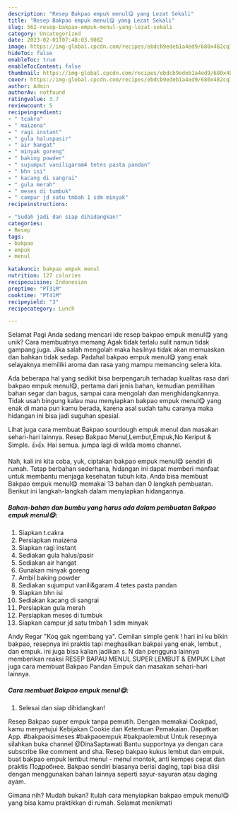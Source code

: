 ```yaml
---
description: "Resep Bakpao empuk menul😋 yang Lezat Sekali"
title: "Resep Bakpao empuk menul😋 yang Lezat Sekali"
slug: 562-resep-bakpao-empuk-menul-yang-lezat-sekali
category: Uncategorized
date: 2023-02-01T07:48:03.908Z
image: https://img-global.cpcdn.com/recipes/ebdcb9edeb1a4ed9/680x482cq70/bakpao-empuk-menul-foto-resep-utama.jpg
hideToc: false
enableToc: true
enableTocContent: false
thumbnail: https://img-global.cpcdn.com/recipes/ebdcb9edeb1a4ed9/680x482cq70/bakpao-empuk-menul-foto-resep-utama.jpg
cover: https://img-global.cpcdn.com/recipes/ebdcb9edeb1a4ed9/680x482cq70/bakpao-empuk-menul-foto-resep-utama.jpg
author: Admin
authorAv: notfound
ratingvalue: 3.7
reviewcount: 5
recipeingredient:
- " tcakra"
- " maizena"
- " ragi instant"
- " gula haluspasir"
- " air hangat"
- " minyak goreng"
- " baking powder"
- " sujumput vaniligaram4 tetes pasta pandan"
- " bhn isi"
- " kacang di sangrai"
- " gula merah"
- " meses di tumbuk"
- " campur jd satu tmbah 1 sdm minyak"
recipeinstructions:

- "Sudah jadi dan siap dihidangkan!"
categories:
- Resep
tags:
- bakpao
- empuk
- menul

katakunci: bakpao empuk menul 
nutrition: 127 calories
recipecuisine: Indonesian
preptime: "PT31M"
cooktime: "PT41M"
recipeyield: "3"
recipecategory: Lunch

---
```



Selamat Pagi Anda sedang mencari ide resep bakpao empuk menul😋 yang unik? Cara membuatnya memang Agak tidak terlalu sulit namun tidak gampang juga. Jika salah mengolah maka hasilnya tidak akan memuaskan dan bahkan tidak sedap. Padahal bakpao empuk menul😋 yang enak selayaknya memiliki aroma dan rasa yang mampu memancing selera kita.


Ada beberapa hal yang sedikit bisa berpengaruh terhadap kualitas rasa dari bakpao empuk menul😋, pertama dari jenis bahan, kemudian pemilihan bahan segar dan bagus, sampai cara mengolah dan menghidangkannya. Tidak usah bingung kalau mau menyiapkan bakpao empuk menul😋 yang enak di mana pun kamu berada, karena asal sudah tahu caranya maka hidangan ini bisa jadi suguhan spesial.

Lihat juga cara membuat Bakpao sourdough empuk menul dan masakan sehari-hari lainnya. Resep Bakpao Menul,Lembut,Empuk,No Keriput &amp; Simple. 👍👍. Hai semua. jumpa lagi di wilda moms channel.


Nah, kali ini kita coba, yuk, ciptakan bakpao empuk menul😋 sendiri di rumah. Tetap berbahan sederhana, hidangan ini dapat memberi manfaat untuk membantu menjaga kesehatan tubuh kita. Anda bisa membuat Bakpao empuk menul😋 memakai 13 bahan dan 0 langkah pembuatan. Berikut ini langkah-langkah dalam menyiapkan hidangannya.

<!--inarticleads1-->

##### Bahan-bahan dan bumbu yang harus ada dalam pembuatan Bakpao empuk menul😋:

1. Siapkan  t.cakra
1. Persiapkan  maizena
1. Siapkan  ragi instant
1. Sediakan  gula halus/pasir
1. Sediakan  air hangat
1. Gunakan  minyak goreng
1. Ambil  baking powder
1. Sediakan  sujumput vanili&amp;garam.4 tetes pasta pandan
1. Siapkan  bhn isi
1. Sediakan  kacang di sangrai
1. Persiapkan  gula merah
1. Persiapkan  meses di tumbuk
1. Siapkan  campur jd satu tmbah 1 sdm minyak


Andy Regar &#34;Koq gak ngembang ya&#34;. Cemilan simple genk ! hari ini ku bikin bakpao, resepnya ini praktis tapi meghasilkan bakpai yang enak, lembut , dan empuk. ini juga bisa kalian jadikan s. N dan pengguna lainnya memberikan reaksi RESEP BAPAU MENUL SUPER LEMBUT &amp; EMPUK Lihat juga cara membuat Bakpao Pandan Empuk dan masakan sehari-hari lainnya. 

<!--inarticleads2-->

##### Cara membuat Bakpao empuk menul😋:


1. Selesai dan siap dihidangkan!

Resep Bakpao super empuk tanpa pemutih. Dengan memakai Cookpad, kamu menyetujui Kebijakan Cookie dan Ketentuan Pemakaian. Dapatkan App. #bakpaoisimeses #bakpaoempuk #bakpaolembut Untuk resepnya silahkan buka channel @DinaSaptawati Bantu supportnya ya dengan cara subscribe like comment and sha. Resep bakpao kukus lembut dan empuk. buat bakpao empuk lembut menul - menul montok, anti kempes cepat dan praktis Подробнее. Bakpao sendiri biasanya berisi daging, tapi bisa diisi dengan menggunakan bahan lainnya seperti sayur-sayuran atau daging ayam. 

Gimana nih? Mudah bukan? Itulah cara menyiapkan bakpao empuk menul😋 yang bisa kamu praktikkan di rumah. Selamat menikmati
